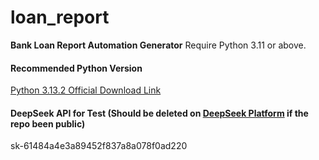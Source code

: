# loan_report
**Bank Loan Report Automation Generator**
Require Python 3.11 or above.

#### Recommended Python Version
[Python 3.13.2 Official Download Link](https://www.python.org/ftp/python/3.13.2/python-3.13.2-amd64.exe)
#### DeepSeek API for Test (Should be deleted on [DeepSeek Platform](https://platform.deepseek.com/api_keys) if the repo been public)
sk-61484a4e3a89452f837a8a078f0ad220
